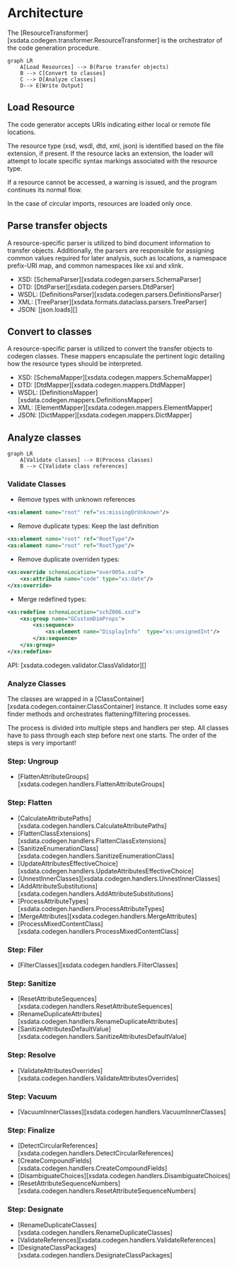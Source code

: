 # Architecture

The [ResourceTransformer][xsdata.codegen.transformer.ResourceTransformer] is the
orchestrator of the code generation procedure.

```mermaid
graph LR
    A[Load Resources] --> B(Parse transfer objects)
    B --> C[Convert to classes]
    C --> D[Analyze classes]
    D--> E[Write Output]
```

## Load Resource

The code generator accepts URIs indicating either local or remote file locations.

The resource type (xsd, wsdl, dtd, xml, json) is identified based on the file extension,
if present. If the resource lacks an extension, the loader will attempt to locate
specific syntax markings associated with the resource type.

If a resource cannot be accessed, a warning is issued, and the program continues its
normal flow.

In the case of circular imports, resources are loaded only once.

## Parse transfer objects

A resource-specific parser is utilized to bind document information to transfer objects.
Additionally, the parsers are responsible for assigning common values required for later
analysis, such as locations, a namespace prefix-URI map, and common namespaces like xsi
and xlink.

- XSD: [SchemaParser][xsdata.codegen.parsers.SchemaParser]
- DTD: [DtdParser][xsdata.codegen.parsers.DtdParser]
- WSDL: [DefinitionsParser][xsdata.codegen.parsers.DefinitionsParser]
- XML: [TreeParser][xsdata.formats.dataclass.parsers.TreeParser]
- JSON: [json.loads][]

## Convert to classes

A resource-specific parser is utilized to convert the transfer objects to codegen
classes. These mappers encapsulate the pertinent logic detailing how the resource types
should be interpreted.

- XSD: [SchemaMapper][xsdata.codegen.mappers.SchemaMapper]
- DTD: [DtdMapper][xsdata.codegen.mappers.DtdMapper]
- WSDL: [DefinitionsMapper][xsdata.codegen.mappers.DefinitionsMapper]
- XML: [ElementMapper][xsdata.codegen.mappers.ElementMapper]
- JSON: [DictMapper][xsdata.codegen.mappers.DictMapper]

## Analyze classes

```mermaid
graph LR
    A[Validate classes] --> B(Process classes)
    B --> C[Validate class references]
```

### Validate Classes

- Remove types with unknown references

```xml
<xs:element name="root" ref="xs:missingOrUnknown"/>
```

- Remove duplicate types: Keep the last definition

```xml
<xs:element name="root" ref="RootType"/>
<xs:element name="root" ref="RootType"/>
```

- Remove duplicate overriden types:

```xml
<xs:override schemaLocation="over005a.xsd">
    <xs:attribute name="code" type="xs:date"/>
</xs:override>
```

- Merge redefined types:

```xml
<xs:redefine schemaLocation="schZ006.xsd">
    <xs:group name="GCustomDimProps">
        <xs:sequence>
            <xs:element name="DisplayInfo"	type="xs:unsignedInt"/>
        </xs:sequence>
    </xs:group>
</xs:redefine>
```

API: [xsdata.codegen.validator.ClassValidator][]

### Analyze Classes

The classes are wrapped in a [ClassContainer][xsdata.codegen.container.ClassContainer]
instance. It includes some easy finder methods and orchestrates flattening/filtering
processes.

The process is divided into multiple steps and handlers per step. All classes have to
pass through each step before next one starts. The order of the steps is very important!

### Step: Ungroup

- [FlattenAttributeGroups][xsdata.codegen.handlers.FlattenAttributeGroups]

### Step: Flatten

- [CalculateAttributePaths][xsdata.codegen.handlers.CalculateAttributePaths]
- [FlattenClassExtensions][xsdata.codegen.handlers.FlattenClassExtensions]
- [SanitizeEnumerationClass][xsdata.codegen.handlers.SanitizeEnumerationClass]
- [UpdateAttributesEffectiveChoice][xsdata.codegen.handlers.UpdateAttributesEffectiveChoice]
- [UnnestInnerClasses][xsdata.codegen.handlers.UnnestInnerClasses]
- [AddAttributeSubstitutions][xsdata.codegen.handlers.AddAttributeSubstitutions]
- [ProcessAttributeTypes][xsdata.codegen.handlers.ProcessAttributeTypes]
- [MergeAttributes][xsdata.codegen.handlers.MergeAttributes]
- [ProcessMixedContentClass][xsdata.codegen.handlers.ProcessMixedContentClass]

### Step: Filer

- [FilterClasses][xsdata.codegen.handlers.FilterClasses]

### Step: Sanitize

- [ResetAttributeSequences][xsdata.codegen.handlers.ResetAttributeSequences]
- [RenameDuplicateAttributes][xsdata.codegen.handlers.RenameDuplicateAttributes]
- [SanitizeAttributesDefaultValue][xsdata.codegen.handlers.SanitizeAttributesDefaultValue]

### Step: Resolve

- [ValidateAttributesOverrides][xsdata.codegen.handlers.ValidateAttributesOverrides]

### Step: Vacuum

- [VacuumInnerClasses][xsdata.codegen.handlers.VacuumInnerClasses]

### Step: Finalize

- [DetectCircularReferences][xsdata.codegen.handlers.DetectCircularReferences]
- [CreateCompoundFields][xsdata.codegen.handlers.CreateCompoundFields]
- [DisambiguateChoices][xsdata.codegen.handlers.DisambiguateChoices]
- [ResetAttributeSequenceNumbers][xsdata.codegen.handlers.ResetAttributeSequenceNumbers]

### Step: Designate

- [RenameDuplicateClasses][xsdata.codegen.handlers.RenameDuplicateClasses]
- [ValidateReferences][xsdata.codegen.handlers.ValidateReferences]
- [DesignateClassPackages][xsdata.codegen.handlers.DesignateClassPackages]
